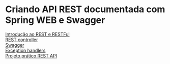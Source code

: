 # Criando API REST documentada com Spring WEB e Swagger

[Introdução ao REST e RESTFul](/Arquivos/Conteudo/6%20-%20Ganhando%20produtividade%20com%20spring%20framwork/6.3.1%20Intro%20rest%20e%20restful.md)<br>
[REST controller](/Arquivos/Conteudo/6%20-%20Ganhando%20produtividade%20com%20spring%20framwork/6.3.2%20Rest%20controller.md)<br>
[Swagger](/Arquivos/Conteudo/6%20-%20Ganhando%20produtividade%20com%20spring%20framwork/6.3.3%20Swagger.md)<br>
[Exception handlers](/Arquivos/Conteudo/6%20-%20Ganhando%20produtividade%20com%20spring%20framwork/6.3.4%20Exception%20handlers.md)<br>
[Projeto prático REST API ](/Arquivos/Conteudo/6%20-%20Ganhando%20produtividade%20com%20spring%20framwork/6.3.5%20Projeto%20pratico%20rest%20api.md)